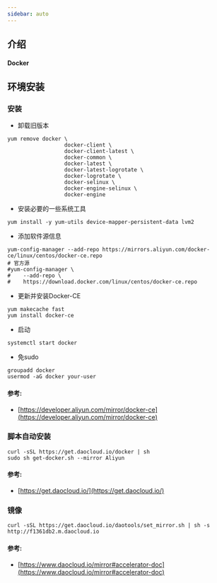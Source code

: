 ```yaml
---
sidebar: auto
---
```


## 介绍
#### Docker

## 环境安装
### 安装
- 卸载旧版本
```shell
yum remove docker \
                  docker-client \
                  docker-client-latest \
                  docker-common \
                  docker-latest \
                  docker-latest-logrotate \
                  docker-logrotate \
                  docker-selinux \
                  docker-engine-selinux \
                  docker-engine
```
- 安装必要的一些系统工具
```shell
yum install -y yum-utils device-mapper-persistent-data lvm2
```
- 添加软件源信息
```shell
yum-config-manager --add-repo https://mirrors.aliyun.com/docker-ce/linux/centos/docker-ce.repo
# 官方源  
#yum-config-manager \
#    --add-repo \
#    https://download.docker.com/linux/centos/docker-ce.repo
```
- 更新并安装Docker-CE
```shell
yum makecache fast
yum install docker-ce
```                 
- 启动
```shell
systemctl start docker
```
- 免sudo
```shell
groupadd docker
usermod -aG docker your-user
```
#### 参考:
- [https://developer.aliyun.com/mirror/docker-ce](https://developer.aliyun.com/mirror/docker-ce)

### 脚本自动安装
```shell
curl -sSL https://get.daocloud.io/docker | sh
sudo sh get-docker.sh --mirror Aliyun
```
#### 参考:
- [https://get.daocloud.io/](https://get.daocloud.io/)

### 镜像
```shell
curl -sSL https://get.daocloud.io/daotools/set_mirror.sh | sh -s http://f1361db2.m.daocloud.io
```

#### 参考:
- [https://www.daocloud.io/mirror#accelerator-doc](https://www.daocloud.io/mirror#accelerator-doc)
